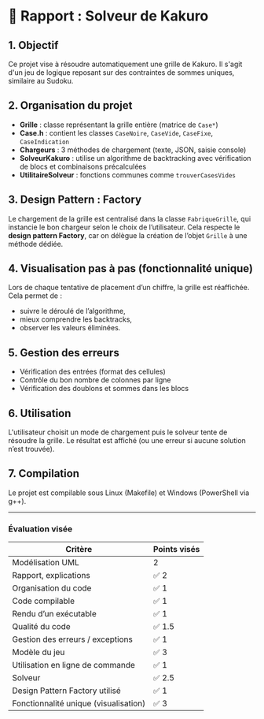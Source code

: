 # 🧠 Rapport : Solveur de Kakuro

## 1. Objectif
Ce projet vise à résoudre automatiquement une grille de Kakuro. Il s'agit d'un jeu de logique reposant sur des contraintes de sommes uniques, similaire au Sudoku.

## 2. Organisation du projet

- **Grille** : classe représentant la grille entière (matrice de `Case*`)
- **Case.h** : contient les classes `CaseNoire`, `CaseVide`, `CaseFixe`, `CaseIndication`
- **Chargeurs** : 3 méthodes de chargement (texte, JSON, saisie console)
- **SolveurKakuro** : utilise un algorithme de backtracking avec vérification de blocs et combinaisons précalculées
- **UtilitaireSolveur** : fonctions communes comme `trouverCasesVides`

## 3. Design Pattern : Factory

Le chargement de la grille est centralisé dans la classe `FabriqueGrille`, qui instancie le bon chargeur selon le choix de l’utilisateur. Cela respecte le **design pattern Factory**, car on délègue la création de l’objet `Grille` à une méthode dédiée.

## 4. Visualisation pas à pas (fonctionnalité unique)

Lors de chaque tentative de placement d’un chiffre, la grille est réaffichée. Cela permet de :
- suivre le déroulé de l’algorithme,
- mieux comprendre les backtracks,
- observer les valeurs éliminées.

## 5. Gestion des erreurs

- Vérification des entrées (format des cellules)
- Contrôle du bon nombre de colonnes par ligne
- Vérification des doublons et sommes dans les blocs

## 6. Utilisation

L'utilisateur choisit un mode de chargement puis le solveur tente de résoudre la grille. Le résultat est affiché (ou une erreur si aucune solution n’est trouvée).

## 7. Compilation

Le projet est compilable sous Linux (Makefile) et Windows (PowerShell via g++).

---

### Évaluation visée

| Critère                                | Points visés |
|----------------------------------------|--------------|
| Modélisation UML                       | 2            |
| Rapport, explications                  | ✅ 2          |
| Organisation du code                   | ✅ 1          |
| Code compilable                        | ✅ 1          |
| Rendu d’un exécutable                  | ✅ 1          |
| Qualité du code                        | ✅ 1.5        |
| Gestion des erreurs / exceptions       | ✅ 1          |
| Modèle du jeu                          | ✅ 3          |
| Utilisation en ligne de commande       | ✅ 1          |
| Solveur                                | ✅ 2.5        |
| Design Pattern Factory utilisé         | ✅ 1          |
| Fonctionnalité unique (visualisation)  | ✅ 3          |
